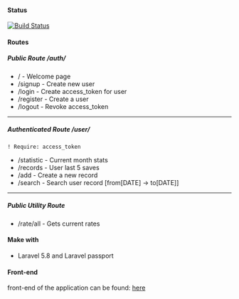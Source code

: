 #### Status
[![Build Status](https://travis-ci.org/sarziv/salary_system_backend_laravel.svg?branch=master)](https://travis-ci.org/sarziv/salary_system_backend_laravel) 
#### Routes
##### Public Route /auth/
* / - Welcome page 
* /signup - Create new user
* /login - Create access_token for user
* /register - Create a user
* /logout - Revoke access_token
***
##### Authenticated Route /user/
    ! Require: access_token
* /statistic -  Current month stats
* /records - User last 5 saves
* /add - Create a new record
* /search - Search user record [from[DATE] -> to[DATE]]
***
##### Public Utility Route
* /rate/all - Gets current rates
#### Make with
* Laravel 5.8 and Laravel passport
#### Front-end
front-end of the application can be found:
[here](https://github.com/sarziv/salary_system_front_react)
